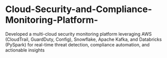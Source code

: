 # Cloud-Security-and-Compliance-Monitoring-Platform-
Developed a multi-cloud security monitoring platform leveraging AWS (CloudTrail, GuardDuty, Config), Snowflake, Apache Kafka, and Databricks (PySpark) for real-time threat detection, compliance automation, and actionable insights
